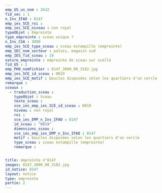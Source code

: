 ```yaml
---
emp_US_us_nom : 2632
fid_sec : 1
n_Inv_IFAO : 8147
emp_ies_SCE_roi : 
emp_ies_SCE_niveau : non royal
typeObjet : Empreinte
type_empreinte : sceau unique ?
n_Inv_CSA : 3000
emp_ies_SCE_type_sceau : sceau estampille (empreinte)
emp_SEC_nom_secteur : palais, magasin sud
emp_IES_fid_sceau : 19
nature_empreinte : empreinte de sceau sur scellé
fid_US : 2
emp_PHO_nomFichier : 8147_3000_08_3182.jpg
emp_ies_SCE_id_sceau : 0019
emp_ies_SCE_motif : boucles disposées selon les quartiers d'un cercle
remarque : 
sceaux :
  - traduction_sceau : 
    typeObjet : Sceau
    texte_sceau : 
    sce_ies_emp_ies_SCE_id_sceau : 0019
    niveau : non royal
    roi : 
    sce_ies_EMP_n_Inv_IFAO : 8147
    id_sceau : "0019"
    dimensions_sceau : 
    sce_ies_emp_ies_EMP_n_Inv_IFAO : 8147
    motif : boucles disposées selon les quartiers d'un cercle
    type_sceau : sceau estampille (empreinte)
    remarque : 


title: empreinte n°8147
images: 8147_3000_08_3182.jpg
id_notice: 8147
layout: notice
type: empreinte
partie: 2
---
```


